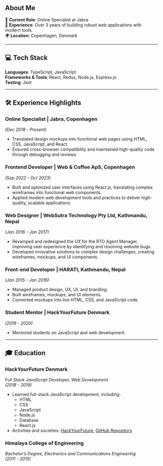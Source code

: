 ## About Me

💼 **Current Role**: Online Specialist at Jabra  
🚀 **Experience**: Over 3 years of building robust web applications with modern tools.  
🌍 **Location**: Copenhagen, Denmark  

---

## 💻 Tech Stack

**Languages**: TypeScript, JavaScript  
**Frameworks & Tools**: React, Redux, Node.js, Express.js  
**Testing**: Jest  

---

## 🛠️ Experience Highlights

### **Online Specialist | Jabra, Copenhagen**  
*(Dec 2018 - Present)*
- Translated design mockups into functional web pages using HTML, CSS, JavaScript, and React.
- Ensured cross-browser compatibility and maintained high-quality code through debugging and reviews.

### **Frontend Developer | Web & Coffee ApS, Copenhagen**  
*(Sep 2022 - Oct 2023)*
- Built and optimized user interfaces using React.js, translating complex wireframes into functional web components.
- Applied modern web development tools and practices to deliver high-quality, scalable applications.

### **Web Designer | WebSutra Technology Pty Ltd, Kathmandu, Nepal**  
*(Jan 2016 - Jan 2017)*
- Revamped and redesigned the UX for the RTO Agent Manager, improving user experience by identifying and resolving website bugs.  
- Developed innovative solutions to complex design challenges, creating wireframes, mockups, and UI components.

### **Front-end Developer | HARATI, Kathmandu, Nepal**  
*(Jan 2015 - Jan 2016)*
- Managed product design, UX, UI, and branding.
- Built wireframes, mockups, and UI elements.
- Converted mockups into live HTML, CSS, and JavaScript code.

### **Student Mentor | HackYourFuture Denmark**  
*(2019 - 2020)*
- Mentored students on JavaScript and web development.

---

## 🎓 Education

### **HackYourFuture Denmark**  
*Full Stack JavaScript Developer, Web Development*  
*(2018 - 2019)*
- Learned full-stack JavaScript development, including:
  - HTML
  - CSS
  - JavaScript
  - Node.js
  - Database
  - React.js
- Activities and societies: [HackYourFuture](https://www.hackyourfuture.net), [GitHub Repository](https://github.com/hackYourFuture-CPH)

### **Himalaya College of Engineering**  
*Bachelor’s Degree, Electronics and Communications Engineering*  
*(2011 - 2015)*
